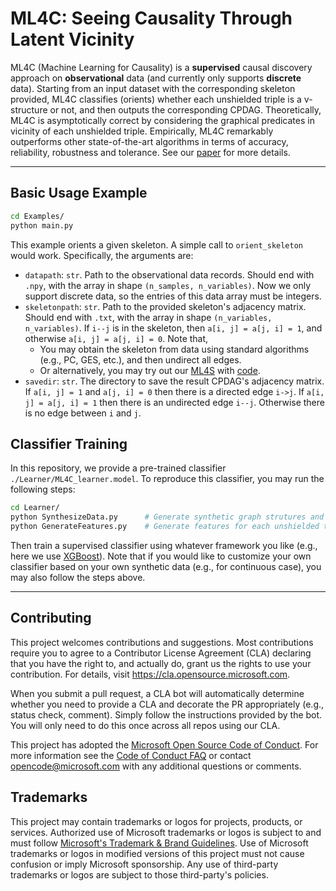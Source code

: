 # ML4C: Seeing Causality Through Latent Vicinity

ML4C (Machine Learning for Causality) is a **supervised** causal discovery approach on **observational** data (and currently only supports **discrete** data). Starting from an input dataset with the corresponding skeleton provided, ML4C classifies (orients) whether each unshielded triple is a v-structure or not, and then outputs the corresponding CPDAG. Theoretically, ML4C is asymptotically correct by considering the graphical predicates in vicinity of each unshielded triple. Empirically, ML4C remarkably outperforms other state-of-the-art algorithms in terms of accuracy, reliability, robustness and tolerance. See our [paper](https://arxiv.org/abs/2110.00637) for more details.

---

## Basic Usage Example

```bash
cd Examples/
python main.py
```

This example orients a given skeleton. A simple call to `orient_skeleton` would work. Specifically, the arguments are:

+ `datapath`: `str`. Path to the observational data records. Should end with `.npy`, with the array in shape `(n_samples, n_variables)`. Now we only support discrete data, so the entries of this data array must be integers.
+ `skeletonpath`: `str`. Path to the provided skeleton's adjacency matrix. Should end with `.txt`, with the array in shape `(n_variables, n_variables)`. If `i--j` is in the skeleton, then `a[i, j] = a[j, i] = 1`, and otherwise `a[i, j] = a[j, i] = 0`. Note that, 
  + You may obtain the skeleton from data using standard algorithms (e.g., PC, GES, etc.), and then undirect all edges.
  + Or alternatively, you may try out our [ML4S](https://www.microsoft.com/en-us/research/uploads/prod/2022/07/ML4S-camera-ready.pdf) with [code](https://github.com/microsoft/reliableAI/tree/main/causal-kit/ML4S).
+ `savedir`: `str`. The directory to save the result CPDAG's adjacency matrix. If `a[i, j] = 1` and `a[j, i] = 0` then there is a directed edge `i->j`. If `a[i, j] = a[j, i] = 1` then there is an undirected edge `i--j`. Otherwise there is no edge between `i` and `j`.


## Classifier Training

In this repository, we provide a pre-trained classifier `./Learner/ML4C_learner.model`. To reproduce this classifier, you may run the following steps:

```bash
cd Learner/
python SynthesizeData.py      # Generate synthetic graph strutures and data records
python GenerateFeatures.py    # Generate features for each unshielded triple, based on the vicinity information
```

Then train a supervised classifier using whatever framework you like (e.g., here we use [XGBoost](https://xgboost.readthedocs.io/en/stable/)). Note that if you would like to customize your own classifier based on your own synthetic data (e.g., for continuous case), you may also follow the steps above.

---

## Contributing

This project welcomes contributions and suggestions.  Most contributions require you to agree to a
Contributor License Agreement (CLA) declaring that you have the right to, and actually do, grant us
the rights to use your contribution. For details, visit https://cla.opensource.microsoft.com.

When you submit a pull request, a CLA bot will automatically determine whether you need to provide
a CLA and decorate the PR appropriately (e.g., status check, comment). Simply follow the instructions
provided by the bot. You will only need to do this once across all repos using our CLA.

This project has adopted the [Microsoft Open Source Code of Conduct](https://opensource.microsoft.com/codeofconduct/).
For more information see the [Code of Conduct FAQ](https://opensource.microsoft.com/codeofconduct/faq/) or
contact [opencode@microsoft.com](mailto:opencode@microsoft.com) with any additional questions or comments.

## Trademarks

This project may contain trademarks or logos for projects, products, or services. Authorized use of Microsoft 
trademarks or logos is subject to and must follow 
[Microsoft's Trademark & Brand Guidelines](https://www.microsoft.com/en-us/legal/intellectualproperty/trademarks/usage/general).
Use of Microsoft trademarks or logos in modified versions of this project must not cause confusion or imply Microsoft sponsorship.
Any use of third-party trademarks or logos are subject to those third-party's policies.
